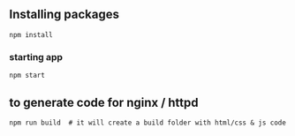 ## Installing packages 

```
npm install
```

### starting app 

```
npm start
```

## to generate code for nginx / httpd 

```
npm run build  # it will create a build folder with html/css & js code 
```